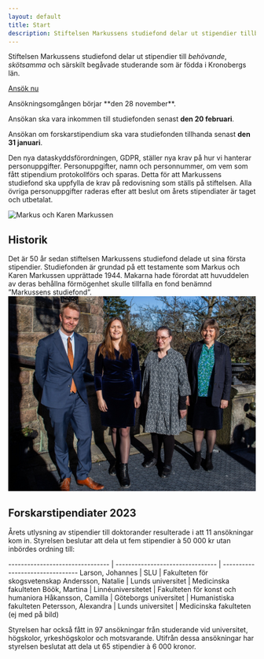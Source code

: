 ```yaml
---
layout: default
title: Start
description: Stiftelsen Markussens studiefond delar ut stipendier tillbehövande, skötsamma och särskilt begåvade studerande som är födda i Kronobergs län
---
```


<section class="content--apply" markdown="1">

Stiftelsen Markussens studiefond delar ut stipendier till *behövande*,
*skötsamma* och särskilt begåvade studerande som är födda i Kronobergs län.

<a href="http://app.markussens.se/" class="button button--primary"
  title="Ansök nu">
  Ansök nu
</a>

<div class="alert" markdown="1">
Ansökningsomgången börjar **den 28 november**.

Ansökan ska vara inkommen till studiefonden senast **den 20 februari**.

Ansökan om forskarstipendium ska vara studiefonden tillhanda senast **den 31
januari**.

Den nya dataskyddsförordningen, GDPR, ställer nya krav på hur vi hanterar personuppgifter. Personuppgifter, namn och personnummer, om vem som fått stipendium protokollförs och sparas. Detta för att Markussens studiefond ska uppfylla de krav på redovisning som ställs på stiftelsen.
Alla övriga personuppgifter raderas efter att beslut om årets stipendiater är taget och utbetalat.

</div>

</section>

<section class="content--regular content--start" markdown="1">

<img src="/images/markus-karen-markussen.jpg" alt="Markus och Karen Markussen"/>

<h2 class="title--section">Historik</h2>
Det är 50 år sedan stiftelsen Markussens studiefond delade ut sina första
stipendier. Studiefonden är grundad på ett testamente som Markus och Karen
Markussen upprättade 1944. Makarna hade förordat att huvuddelen av deras
behållna förmögenhet skulle tillfalla en fond benämnd ”Markussens studiefond”.

</section>

<section class="content--regular" markdown="1">

<div class="ImageWrapper center max-500">

<a href="/images/2023-stipendiater.jpg">
  <img src="/images/2023-stipendiater.jpg" alt="Stipendiater 2023"/>
</a>

</div>

<h2 class="title--section">Forskarstipendiater 2023</h2>

<div class="Row">

<div class="Col medium span-12">

Årets utlysning av stipendier till doktorander resulterade i att 11
ansökningar kom in. Styrelsen beslutar att dela ut fem stipendier à 50 000 kr
utan inbördes ordning till:

<div markdown="1" class="TableWrapper">

-------------------------------- | -------------------------------- | --------------------------------
Larson, Johannes                 | SLU                              | Fakulteten för skogsvetenskap
Andersson, Natalie               | Lunds universitet                | Medicinska fakulteten
Böök, Martina                    | Linnéuniversitetet               | Fakulteten för konst och humaniora
Håkansson, Camilla               | Göteborgs universitet            | Humanistiska fakulteten
Petersson, Alexandra             | Lunds universitet                | Medicinska fakulteten (ej med på bild)

</div>

Styrelsen har också fått in 97 ansökningar från studerande vid uni­versi­tet,
högskolor, yrkeshögskolor och motsvarande. Utifrån dessa ansökningar har
styrelsen beslutat att dela ut 65 stipendier à 6 000 kronor.

</div>

</div>

</section>
